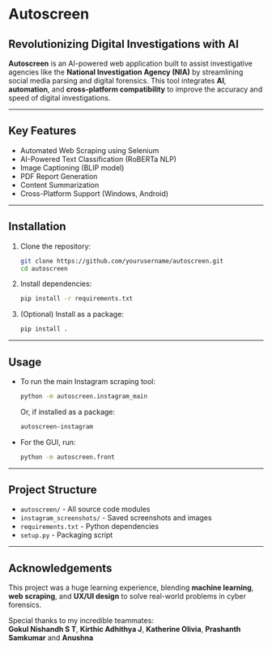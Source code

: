 
# Autoscreen

## Revolutionizing Digital Investigations with AI

**Autoscreen** is an AI-powered web application built to assist investigative agencies like the **National Investigation Agency (NIA)** by streamlining social media parsing and digital forensics. This tool integrates **AI**, **automation**, and **cross-platform compatibility** to improve the accuracy and speed of digital investigations.

---

## Key Features

- Automated Web Scraping using Selenium
- AI-Powered Text Classification (RoBERTa NLP)
- Image Captioning (BLIP model)
- PDF Report Generation
- Content Summarization
- Cross-Platform Support (Windows, Android)

---

## Installation

1. Clone the repository:
   ```bash
   git clone https://github.com/yourusername/autoscreen.git
   cd autoscreen
   ```
2. Install dependencies:
   ```bash
   pip install -r requirements.txt
   ```
3. (Optional) Install as a package:
   ```bash
   pip install .
   ```

---

## Usage

- To run the main Instagram scraping tool:
  ```bash
  python -m autoscreen.instagram_main
  ```
  Or, if installed as a package:
  ```bash
  autoscreen-instagram
  ```
- For the GUI, run:
  ```bash
  python -m autoscreen.front
  ```

---

## Project Structure

- `autoscreen/` - All source code modules
- `instagram_screenshots/` - Saved screenshots and images
- `requirements.txt` - Python dependencies
- `setup.py` - Packaging script

---

## Acknowledgements

This project was a huge learning experience, blending **machine learning**, **web scraping**, and **UX/UI design** to solve real-world problems in cyber forensics.

Special thanks to my incredible teammates:  
**Gokul Nishandh S T**, **Kirthic Adhithya J**, **Katherine Olivia**, **Prashanth Samkumar** and **Anushna**
